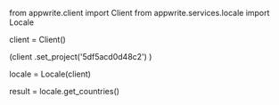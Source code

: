from appwrite.client import Client
from appwrite.services.locale import Locale

client = Client()

(client
  .set_project('5df5acd0d48c2')
)

locale = Locale(client)

result = locale.get_countries()
